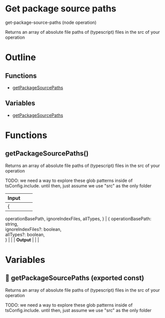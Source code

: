 # Get package source paths

get-package-source-paths (node operation)

Returns an array of absolute file paths of (typescript) files in the src of your operation




# Outline

## Functions

- [getPackageSourcePaths](#getPackageSourcePaths)

## Variables

- [getPackageSourcePaths](#getpackagesourcepaths)



# Functions

## getPackageSourcePaths()

Returns an array of absolute file paths of (typescript) files in the src of your operation

TODO: we need a way to explore these glob patterns inside of tsConfig.include.
until then, just assume we use "src" as the only folder


| Input      |    |    |
| ---------- | -- | -- |
| {
  operationBasePath,
  ignoreIndexFiles,
  allTypes,
} | { operationBasePath: string, <br />ignoreIndexFiles?: boolean, <br />allTypes?: boolean, <br /> } |  |
| **Output** |    |    |


# Variables

## 📄 getPackageSourcePaths (exported const)

Returns an array of absolute file paths of (typescript) files in the src of your operation

TODO: we need a way to explore these glob patterns inside of tsConfig.include.
until then, just assume we use "src" as the only folder

